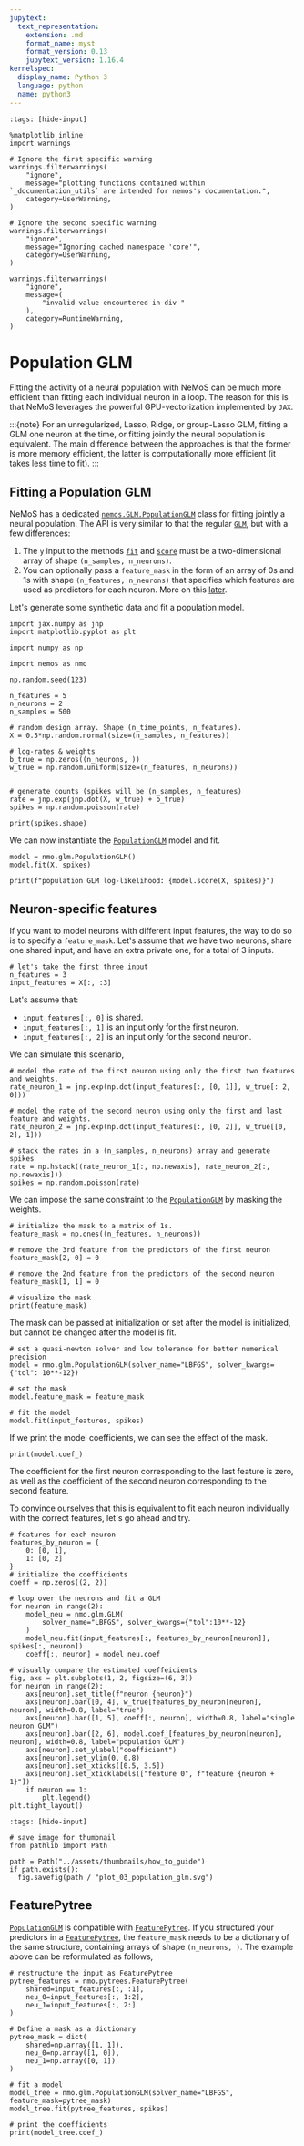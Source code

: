 ```yaml
---
jupytext:
  text_representation:
    extension: .md
    format_name: myst
    format_version: 0.13
    jupytext_version: 1.16.4
kernelspec:
  display_name: Python 3
  language: python
  name: python3
---
```


```{code-cell} ipython3
:tags: [hide-input]

%matplotlib inline
import warnings

# Ignore the first specific warning
warnings.filterwarnings(
    "ignore",
    message="plotting functions contained within `_documentation_utils` are intended for nemos's documentation.",
    category=UserWarning,
)

# Ignore the second specific warning
warnings.filterwarnings(
    "ignore",
    message="Ignoring cached namespace 'core'",
    category=UserWarning,
)

warnings.filterwarnings(
    "ignore",
    message=(
        "invalid value encountered in div "
    ),
    category=RuntimeWarning,
)
```


# Population GLM

Fitting the activity of a neural population with NeMoS can be much more efficient than fitting each individual
neuron in a loop. The reason for this is that NeMoS leverages the powerful GPU-vectorization implemented by `JAX`.


:::{note}
For an unregularized, Lasso, Ridge, or group-Lasso GLM, fitting a GLM one neuron at the time, or fitting jointly
the neural population is equivalent. The main difference between the approaches is that the former is more
memory efficient, the latter is computationally more efficient (it takes less time to fit).
:::

## Fitting a Population GLM

NeMoS has a dedicated [`nemos.GLM.PopulationGLM`](nemos.glm.PopulationGLM) class for fitting jointly a neural population. The API
 is very similar to that the regular [`GLM`](nemos.glm.GLM), but with a few differences:

 1. The `y` input to the methods [`fit`](nemos.glm.PopulationGLM.fit) and [`score`](nemos.glm.PopulationGLM.score) must be a two-dimensional array of shape `(n_samples, n_neurons)`.
 2. You can optionally pass a `feature_mask` in the form of an array of 0s and 1s with shape `(n_features, n_neurons)`
 that specifies which features are used as predictors for each neuron. More on this [later](#neuron-specific-features).

Let's generate some synthetic data and fit a population model.

```{code-cell} ipython3
import jax.numpy as jnp
import matplotlib.pyplot as plt

import numpy as np

import nemos as nmo

np.random.seed(123)

n_features = 5
n_neurons = 2
n_samples = 500

# random design array. Shape (n_time_points, n_features).
X = 0.5*np.random.normal(size=(n_samples, n_features))

# log-rates & weights
b_true = np.zeros((n_neurons, ))
w_true = np.random.uniform(size=(n_features, n_neurons))


# generate counts (spikes will be (n_samples, n_features)
rate = jnp.exp(jnp.dot(X, w_true) + b_true)
spikes = np.random.poisson(rate)

print(spikes.shape)
```

We can now instantiate the [`PopulationGLM`](nemos.glm.PopulationGLM) model and  fit.


```{code-cell} ipython3
model = nmo.glm.PopulationGLM()
model.fit(X, spikes)

print(f"population GLM log-likelihood: {model.score(X, spikes)}")
```

## Neuron-specific features
If you want to model neurons with different input features, the way to do so is to specify a `feature_mask`.
Let's assume that we have two neurons, share one shared input, and have an extra private one, for a total of
3 inputs.


```{code-cell} ipython3
# let's take the first three input
n_features = 3
input_features = X[:, :3]
```

Let's assume that:

  - `input_features[:, 0]` is shared.
  - `input_features[:, 1]` is an input only for the first neuron.
  - `input_features[:, 2]` is an input only for the second neuron.

We can simulate this scenario,


```{code-cell} ipython3
# model the rate of the first neuron using only the first two features and weights.
rate_neuron_1 = jnp.exp(np.dot(input_features[:, [0, 1]], w_true[: 2, 0]))

# model the rate of the second neuron using only the first and last feature and weights.
rate_neuron_2 = jnp.exp(np.dot(input_features[:, [0, 2]], w_true[[0, 2], 1]))

# stack the rates in a (n_samples, n_neurons) array and generate spikes
rate = np.hstack((rate_neuron_1[:, np.newaxis], rate_neuron_2[:, np.newaxis]))
spikes = np.random.poisson(rate)
```

We can impose the same constraint to the [`PopulationGLM`](nemos.glm.PopulationGLM) by masking the weights.


```{code-cell} ipython3
# initialize the mask to a matrix of 1s.
feature_mask = np.ones((n_features, n_neurons))

# remove the 3rd feature from the predictors of the first neuron
feature_mask[2, 0] = 0

# remove the 2nd feature from the predictors of the second neuron
feature_mask[1, 1] = 0

# visualize the mask
print(feature_mask)
```

The mask can be passed at initialization or set after the model is initialized, but cannot be changed
after the model is fit.


```{code-cell} ipython3
# set a quasi-newton solver and low tolerance for better numerical precision
model = nmo.glm.PopulationGLM(solver_name="LBFGS", solver_kwargs={"tol": 10**-12})

# set the mask
model.feature_mask = feature_mask

# fit the model
model.fit(input_features, spikes)
```

If we print the model coefficients, we can see the effect of the mask.


```{code-cell} ipython3
print(model.coef_)
```

The coefficient for the first neuron corresponding to the last feature is zero, as well as
the coefficient of the second neuron corresponding to the second feature.

To convince ourselves that this is equivalent to fit each neuron individually with the correct features,
let's go ahead and try.


```{code-cell} ipython3
# features for each neuron
features_by_neuron = {
    0: [0, 1],
    1: [0, 2]
}
# initialize the coefficients
coeff = np.zeros((2, 2))

# loop over the neurons and fit a GLM
for neuron in range(2):
    model_neu = nmo.glm.GLM(
        solver_name="LBFGS", solver_kwargs={"tol":10**-12}
    )
    model_neu.fit(input_features[:, features_by_neuron[neuron]], spikes[:, neuron])
    coeff[:, neuron] = model_neu.coef_

# visually compare the estimated coeffeicients
fig, axs = plt.subplots(1, 2, figsize=(6, 3))
for neuron in range(2):
    axs[neuron].set_title(f"neuron {neuron}")
    axs[neuron].bar([0, 4], w_true[features_by_neuron[neuron], neuron], width=0.8, label="true")
    axs[neuron].bar([1, 5], coeff[:, neuron], width=0.8, label="single neuron GLM")
    axs[neuron].bar([2, 6], model.coef_[features_by_neuron[neuron], neuron], width=0.8, label="population GLM")
    axs[neuron].set_ylabel("coefficient")
    axs[neuron].set_ylim(0, 0.8)
    axs[neuron].set_xticks([0.5, 3.5])
    axs[neuron].set_xticklabels(["feature 0", f"feature {neuron + 1}"])
    if neuron == 1:
        plt.legend()
plt.tight_layout()
```

```{code-cell} ipython3
:tags: [hide-input]

# save image for thumbnail
from pathlib import Path

path = Path("../assets/thumbnails/how_to_guide")
if path.exists():
  fig.savefig(path / "plot_03_population_glm.svg")
```

## FeaturePytree
[`PopulationGLM`](nemos.glm.PopulationGLM) is compatible with [`FeaturePytree`](nemos.pytrees.FeaturePytree). If you structured your predictors
in a [`FeaturePytree`](nemos.pytrees.FeaturePytree), the `feature_mask` needs to be a dictionary of the same structure, containing arrays
of shape `(n_neurons, )`.
The example above can be reformulated as follows,


```{code-cell} ipython3
# restructure the input as FeaturePytree
pytree_features = nmo.pytrees.FeaturePytree(
    shared=input_features[:, :1],
    neu_0=input_features[:, 1:2],
    neu_1=input_features[:, 2:]
)

# Define a mask as a dictionary
pytree_mask = dict(
    shared=np.array([1, 1]),
    neu_0=np.array([1, 0]),
    neu_1=np.array([0, 1])
)

# fit a model
model_tree = nmo.glm.PopulationGLM(solver_name="LBFGS", feature_mask=pytree_mask)
model_tree.fit(pytree_features, spikes)

# print the coefficients
print(model_tree.coef_)
```
